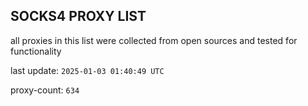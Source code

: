 ## SOCKS4 PROXY LIST

all proxies in this list were collected from open sources and tested for functionality

last update: `2025-01-03 01:40:49 UTC`

proxy-count: `634`
